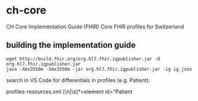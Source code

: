 # ch-core
CH Core Implementation Guide (FHIR)
Core FHIR profiles for Switzerland

## building the implementation guide

```
wget http://build.fhir.org/org.hl7.fhir.igpublisher.jar -O org.hl7.fhir.igpublisher.jar
java -Xms3550m -Xmx3550m -jar org.hl7.fhir.igpublisher.jar -ig ig.json
```



search in VS Code for differentials in profiles (e.g. Patient):

profiles-resources.xml
<differential>[\n|\s]*<element id="Patient
